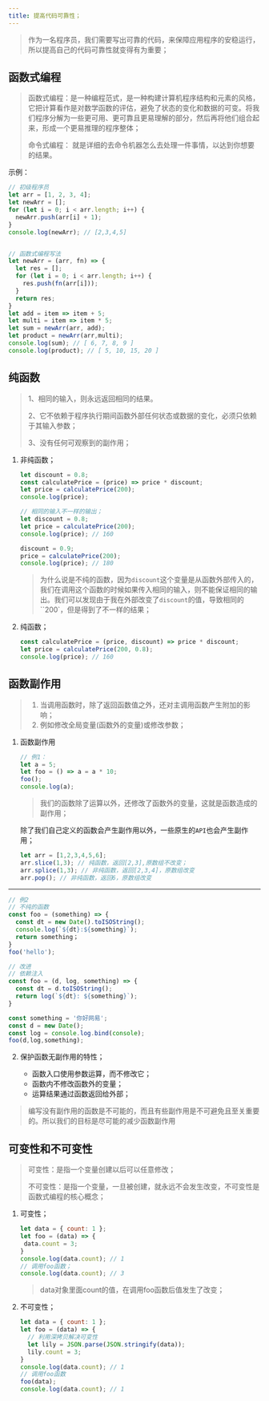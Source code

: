 ```yaml
---
title: 提高代码可靠性；
---
```


> 作为一名程序员，我们需要写出可靠的代码，来保障应用程序的安稳运行，所以提高自己的代码可靠性就变得有为重要；

## 函数式编程

> 函数式编程：是一种编程范式，是一种构建计算机程序结构和元素的风格，它把计算看作是对数学函数的评估，避免了状态的变化和数据的可变。将我们程序分解为一些更可用、更可靠且更易理解的部分，然后再将他们组合起来，形成一个更易推理的程序整体；
>
> 命令式编程： 就是详细的去命令机器怎么去处理一件事情，以达到你想要的结果。

示例：

```javascript
// 初级程序员
let arr = [1, 2, 3, 4]; 
let newArr = [];
for (let i = 0; i < arr.length; i++) {
  newArr.push(arr[i] + 1);
}
console.log(newArr); // [2,3,4,5]


// 函数式编程写法
let newArr = (arr, fn) => {
  let res = [];
  for (let i = 0; i < arr.length; i++) {
    res.push(fn(arr[i]));
  }
  return res;
}
let add = item => item + 5;
let multi = item => item * 5;
let sum = newArr(arr, add);
let product = newArr(arr,multi);
console.log(sum); // [ 6, 7, 8, 9 ]
console.log(product); // [ 5, 10, 15, 20 ]
```

## 纯函数

> 1、相同的输入，则永远返回相同的结果。
>
> 2、它不依赖于程序执行期间函数外部任何状态或数据的变化，必须只依赖于其输入参数；
>
> 3、没有任何可观察到的副作用；

1. 非纯函数；

   ```javaScript
   let discount = 0.8;
   const calculatePrice = (price) => price * discount;
   let price = calculatePrice(200);
   console.log(price);
   
   // 相同的输入不一样的输出；
   let discount = 0.8;
   let price = calculatePrice(200);
   console.log(price); // 160
   
   discount = 0.9;
   price = calculatePrice(200);
   console.log(price); // 180
   ```

   > 为什么说是不纯的函数，因为`discount`这个变量是从函数外部传入的，我们在调用这个函数的时候如果传入相同的输入，则不能保证相同的输出。我们可以发现由于我在外部改变了`discount`的值，导致相同的``200`，但是得到了不一样的结果；

2. 纯函数；

   ```javaScript
   const calculatePrice = (price, discount) => price * discount;
   let price = calculatePrice(200, 0.8);
   console.log(price); // 160
   ```


## 函数副作用

> 1. 当调用函数时，除了返回函数值之外，还对主调用函数产生附加的影响；
> 2. 例如修改全局变量(函数外的变量)或修改参数；

1. 函数副作用

   ```javascript
   // 例1：
   let a = 5;
   let foo = () => a = a * 10;
   foo();
   console.log(a);
   ```
   
   > 我们的函数除了运算以外，还修改了函数外的变量，这就是函数造成的副作用；
   
   除了我们自己定义的函数会产生副作用以外，一些原生的`API`也会产生副作用；
   
   ```javaScript
   let arr = [1,2,3,4,5,6];
   arr.slice(1,3); // 纯函数，返回[2,3],原数组不改变；
   arr.splice(1,3); // 非纯函数，返回[2,3,4]，原数组改变
   arr.pop(); // 非纯函数，返回6，原数组改变
   ```
  ------
  
  ```javascript
  // 例2 
  // 不纯的函数
  const foo = (something) => {
    const dt = new Date().toISOString();
    console.log(`${dt}:${something}`);
    return something；
  }
  foo('hello');
  
  // 改进
  // 依赖注入
  const foo = (d, log, something) => {
    const dt = d.toISOString();
    return log(`${dt}: ${something}`);
  }
  
  const something = '你好网易';
  const d = new Date();
  const log = console.log.bind(console);
  foo(d,log,something);
  ```
  
2. 保护函数无副作用的特性；

   - 函数入口使用参数运算，而不修改它；
   - 函数内不修改函数外的变量；
   - 运算结果通过函数返回给外部；

> 编写没有副作用的函数是不可能的，而且有些副作用是不可避免且至关重要的。所以我们的目标是尽可能的减少函数副作用

## 可变性和不可变性

> 可变性：是指一个变量创建以后可以任意修改；
>
> 不可变性：是指一个变量，一旦被创建，就永远不会发生改变，不可变性是函数式编程的核心概念；

1. 可变性；

   ```javaScript
   let data = { count: 1 };
   let foo = (data) => {
   	data.count = 3;
   }
   console.log(data.count); // 1
   // 调用foo函数；
   console.log(data.count); // 3
   
   ```

   > data对象里面count的值，在调用foo函数后值发生了改变；

2. 不可变性；

   ```javaScript
   let data = { count: 1 };
   let foo = (data) => {
     // 利用深拷贝解决可变性
     let lily = JSON.parse(JSON.stringify(data));
     lily.count = 3;
   }
   console.log(data.count); // 1
   // 调用foo函数
   foo(data);
   console.log(data.count); // 1
   ```

   
